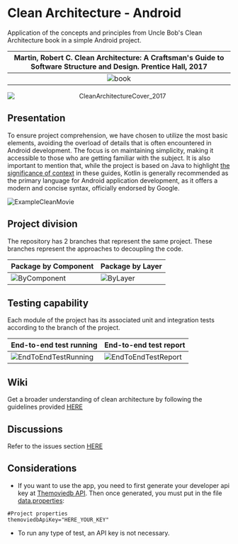 # Clean Architecture - Android
Application of the concepts and principles from Uncle Bob's Clean Architecture book in a simple Android project.

|Martin, Robert C. Clean Architecture: A Craftsman's Guide to Software Structure and Design. Prentice Hall, 2017|
|:---:|
|![book](https://m.media-amazon.com/images/I/41-sN-mzwKL._SX218_BO1,204,203,200_QL40_FMwebp_.jpg)|
<p align="center">
  <img src="https://github.com/vanskarner/CleanMovie/assets/39975255/b1e694e8-42bc-4d2e-ae50-324b9f883be9" alt="CleanArchitectureCover_2017" style="display: block; margin: auto;">
</p>

## Presentation
To ensure project comprehension, we have chosen to utilize the most basic elements, avoiding the overload of details that is often encountered in Android development. The focus is on maintaining simplicity, making it accessible to those who are getting familiar with the subject. It is also important to mention that, while the project is based on Java to highlight [the significance of context](https://github.com/vanskarner/CleanMovie/wiki/The-Context-Matters) in these guides, Kotlin is generally recommended as the primary language for Android application development, as it offers a modern and concise syntax, officially endorsed by Google.

![ExampleCleanMovie](https://user-images.githubusercontent.com/39975255/234139272-fc119831-0b79-4ca6-aaf5-6898d4624408.gif)

## Project division
The repository has 2 branches that represent the same project. These branches represent the approaches to decoupling the code.

| Package by Component | Package by Layer |
| ------------- | ------------- | 
| ![ByComponent](https://github.com/vanskarner/CleanMovie/assets/39975255/c0662f98-0edb-4fb3-aa14-7d3fc8268b2b) | ![ByLayer](https://user-images.githubusercontent.com/39975255/234137255-72c9cf1c-e119-4f08-af89-f6cff3f37523.png)|

## Testing capability
Each module of the project has its associated unit and integration tests according to the branch of the project.

|End-to-end test running|End-to-end test report|
|-|-|
|![EndToEndTestRunning](https://user-images.githubusercontent.com/39975255/234135918-05f205b7-6296-43a5-b0f5-b2d5ed23d5d8.gif)|![EndToEndTestReport](https://user-images.githubusercontent.com/39975255/234136214-c9aa2faa-cde7-41e8-be7d-a1633991d3f0.jpg)|

## Wiki
Get a broader understanding of clean architecture by following the guidelines provided [HERE](https://github.com/vanskarner/CleanMovie/wiki)

## Discussions
Refer to the issues section [HERE](https://github.com/vanskarner/CleanMovie/wiki)

## Considerations
- If you want to use the app, you need to first generate your developer api key at [Themoviedb API](https://www.themoviedb.org/settings/api). Then once generated, you must put in the file [data.properties](https://github.com/vanskarner/CleanMovie/blob/package_per_component/data.properties):
```properties
#Project properties
themoviedbApiKey="HERE_YOUR_KEY"
```
- To run any type of test, an API key is not necessary.
